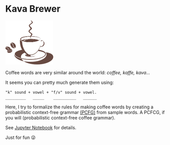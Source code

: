 # Kava Brewer

<img src="coffee.jpg" width="150"/>

Coffee words are very similar around the world: _coffee, kaffe, kava..._

It seems you can pretty much generate them using:

```text
"k" sound + vowel + "f/v" sound + vowel.
_________   _____    __________   ______
```

Here, I try to formalize the rules for making coffee words by creating a probabilistic context-free grammar [(PCFG)](https://en.wikipedia.org/wiki/Probabilistic_context-free_grammar) from sample words. A PCFCG, if you will (probabilistic context-free coffee grammar).

See [Jupyter Notebook](https://github.com/dustinmichels/kava-brewer/blob/main/kava.ipynb) for details.

Just for fun :stuck_out_tongue_winking_eye:
